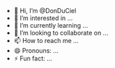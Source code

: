 - 👋 Hi, I’m @DonDuCiel
- 👀 I’m interested in ...
- 🌱 I’m currently learning ...
- 💞️ I’m looking to collaborate on ...
- 📫 How to reach me ...
- 😄 Pronouns: ...
- ⚡ Fun fact: ...

<!---
DonDuCiel/DonDuCiel is a ✨ special ✨ repository because its `README.md` (this file) appears on your GitHub profile.
You can click the Preview link to take a look at your changes.
--->
